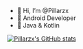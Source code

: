 - 👋 Hi, I’m @Pillarzx
- 👀 Android Developer
- 🌱 Java & Kotlin

[![Pillarzx's GitHub stats](https://github-readme-stats.vercel.app/api?username=Pillarzx&?count_private=true&show_icons=true)](https://github.com/anuraghazra/github-readme-stats)
